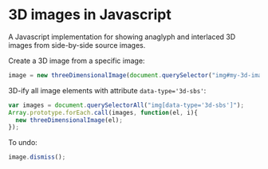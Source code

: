 # 3D images in Javascript
A Javascript implementation for showing anaglyph and interlaced 3D images from side-by-side source images.

Create a 3D image from a specific image:
```javascript
image = new threeDimensionalImage(document.querySelector("img#my-3d-image"));
```

3D-ify all image elements with attribute `data-type='3d-sbs'`:
```javascript
var images = document.querySelectorAll("img[data-type='3d-sbs']");
Array.prototype.forEach.call(images, function(el, i){
  new threeDimensionalImage(el);
});
```

To undo:
```javascript
image.dismiss();
```
